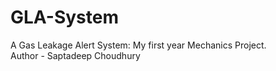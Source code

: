 # GLA-System
A Gas Leakage Alert System: My first year Mechanics Project.
<br> Author - Saptadeep Choudhury




